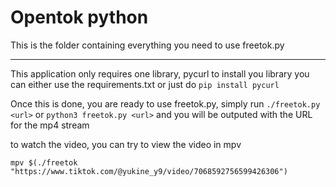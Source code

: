 # Opentok python

This is the folder containing everything you need to use freetok.py

---

This application only requires one library, pycurl
to install you library you can either use the requirements.txt or just do `pip install pycurl`

Once this is done, you are ready to use freetok.py, simply run `./freetok.py <url>` or `python3 freetok.py <url>` and you will be outputed with the URL for the mp4 stream

to watch the video, you can try to view the video in mpv

`mpv $(./freetok "https://www.tiktok.com/@yukine_y9/video/7068592756599426306")`
